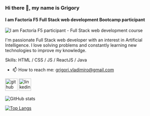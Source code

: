 ### Hi there 👋, my name is Grigory
#### I am Factoría F5 Full Stack web development Bootcamp participant
![I am Factoría F5 participant - Full Stack web development course](https://wsrv.nl/?url=https%3A%2F%2Fcodedamn-blog.s3.amazonaws.com%2Fwp-content%2Fuploads%2F2022%2F09%2F12223818%2Fimage_750x_62fbc6c65f92e-1.jpg&w=1280&q=82&output=webp)

I'm passionate Full Stack web developer with an interest in Artificial Intelligence. I love solving problems and constantly learning new technologies to improve my knowledge.

Skills: HTML / CSS / JS / ReactJS / Java

- 📫 How to reach me: grigori.vladimiro@gmail.com 


[<img src='https://cdn.jsdelivr.net/npm/simple-icons@3.0.1/icons/github.svg' alt='github' height='40'>](https://github.com/Grigory-Vladimiro)  [<img src='https://cdn.jsdelivr.net/npm/simple-icons@3.0.1/icons/linkedin.svg' alt='linkedin' height='40'>](https://www.linkedin.com/in/grigoryvladimiro/)  

![GitHub stats](https://github-readme-stats.vercel.app/api?username=Grigory-Vladimiro&show_icons=true&count_private=true)

[![Top Langs](https://github-readme-stats.vercel.app/api/top-langs/?username=Grigory-Vladimiro)](https://github.com/anuraghazra/github-readme-stats)


